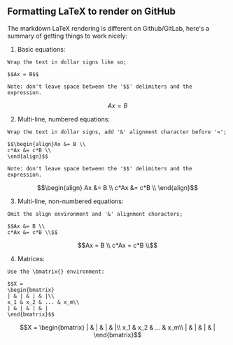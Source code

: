 ## Formatting LaTeX to render on GitHub

The markdown LaTeX rendering is different on Github/GitLab,
here's a summary of getting things to work nicely:

1. Basic equations:

```
Wrap the text in dollar signs like so;

$$Ax = B$$

Note: don't leave space between the '$$' delimiters and the expression.
```

$$Ax = B$$

2. Multi-line, numbered equations:

```
Wrap the text in dollar signs, add '&' alignment character before '=';

$$\begin{align}Ax &= B \\
c*Ax &= c*B \\
\end{align}$$

Note: don't leave space between the '$$' delimiters and the expression.
```

$$\begin{align}
Ax &= B \\
c*Ax &= c*B \\
\end{align}$$

3. Multi-line, non-numbered equations:

```
Omit the align environment and '&' alignment characters;

$$Ax &= B \\
c*Ax &= c*B \\$$
```

$$Ax = B \\
c*Ax = c*B \\$$

4. Matrices:

```
Use the \bmatrix{} environment:

$$X = 
\begin{bmatrix}
| & | & | & |\\
x_1 & x_2 & ... & x_m\\
| & | & | & |
\end{bmatrix}$$
```

$$X = 
\begin{bmatrix}
| & | & | & |\\
x_1 & x_2 & ... & x_m\\
| & | & | & |
\end{bmatrix}$$